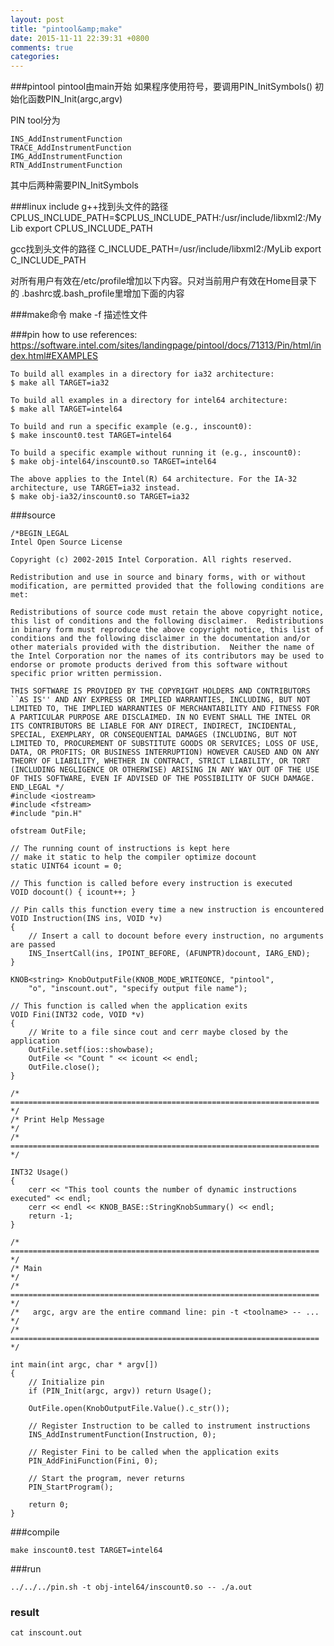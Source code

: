 ```yaml
---
layout: post
title: "pintool&amp;make"
date: 2015-11-11 22:39:31 +0800
comments: true
categories: 
---
```

###pintool
pintool由main开始
如果程序使用符号，要调用PIN_InitSymbols()
初始化函数PIN_Init(argc,argv)

PIN tool分为

    INS_AddInstrumentFunction
    TRACE_AddInstrumentFunction
    IMG_AddInstrumentFunction
    RTN_AddInstrumentFunction

其中后两种需要PIN_InitSymbols

###linux include
g++找到头文件的路径
CPLUS_INCLUDE_PATH=$CPLUS_INCLUDE_PATH:/usr/include/libxml2:/MyLib
export CPLUS_INCLUDE_PATH

gcc找到头文件的路径
C_INCLUDE_PATH=/usr/include/libxml2:/MyLib
export C_INCLUDE_PATH

对所有用户有效在/etc/profile增加以下内容。只对当前用户有效在Home目录下的
.bashrc或.bash_profile里增加下面的内容


###make命令
make -f 描述性文件

###pin how to use
references:
https://software.intel.com/sites/landingpage/pintool/docs/71313/Pin/html/index.html#EXAMPLES


    To build all examples in a directory for ia32 architecture:
    $ make all TARGET=ia32

    To build all examples in a directory for intel64 architecture:
    $ make all TARGET=intel64
    
    To build and run a specific example (e.g., inscount0):
    $ make inscount0.test TARGET=intel64
    
    To build a specific example without running it (e.g., inscount0):
    $ make obj-intel64/inscount0.so TARGET=intel64
    
    The above applies to the Intel(R) 64 architecture. For the IA-32 architecture, use TARGET=ia32 instead.
    $ make obj-ia32/inscount0.so TARGET=ia32
    

###source

    
    /*BEGIN_LEGAL 
    Intel Open Source License 
    
    Copyright (c) 2002-2015 Intel Corporation. All rights reserved.
     
    Redistribution and use in source and binary forms, with or without
    modification, are permitted provided that the following conditions are
    met:
    
    Redistributions of source code must retain the above copyright notice,
    this list of conditions and the following disclaimer.  Redistributions
    in binary form must reproduce the above copyright notice, this list of
    conditions and the following disclaimer in the documentation and/or
    other materials provided with the distribution.  Neither the name of
    the Intel Corporation nor the names of its contributors may be used to
    endorse or promote products derived from this software without
    specific prior written permission.
     
    THIS SOFTWARE IS PROVIDED BY THE COPYRIGHT HOLDERS AND CONTRIBUTORS
    ``AS IS'' AND ANY EXPRESS OR IMPLIED WARRANTIES, INCLUDING, BUT NOT
    LIMITED TO, THE IMPLIED WARRANTIES OF MERCHANTABILITY AND FITNESS FOR
    A PARTICULAR PURPOSE ARE DISCLAIMED. IN NO EVENT SHALL THE INTEL OR
    ITS CONTRIBUTORS BE LIABLE FOR ANY DIRECT, INDIRECT, INCIDENTAL,
    SPECIAL, EXEMPLARY, OR CONSEQUENTIAL DAMAGES (INCLUDING, BUT NOT
    LIMITED TO, PROCUREMENT OF SUBSTITUTE GOODS OR SERVICES; LOSS OF USE,
    DATA, OR PROFITS; OR BUSINESS INTERRUPTION) HOWEVER CAUSED AND ON ANY
    THEORY OF LIABILITY, WHETHER IN CONTRACT, STRICT LIABILITY, OR TORT
    (INCLUDING NEGLIGENCE OR OTHERWISE) ARISING IN ANY WAY OUT OF THE USE
    OF THIS SOFTWARE, EVEN IF ADVISED OF THE POSSIBILITY OF SUCH DAMAGE.
    END_LEGAL */
    #include <iostream>
    #include <fstream>
    #include "pin.H"
    
    ofstream OutFile;
    
    // The running count of instructions is kept here
    // make it static to help the compiler optimize docount
    static UINT64 icount = 0;
    
    // This function is called before every instruction is executed
    VOID docount() { icount++; }
        
    // Pin calls this function every time a new instruction is encountered
    VOID Instruction(INS ins, VOID *v)
    {
        // Insert a call to docount before every instruction, no arguments are passed
        INS_InsertCall(ins, IPOINT_BEFORE, (AFUNPTR)docount, IARG_END);
    }
    
    KNOB<string> KnobOutputFile(KNOB_MODE_WRITEONCE, "pintool",
        "o", "inscount.out", "specify output file name");
    
    // This function is called when the application exits
    VOID Fini(INT32 code, VOID *v)
    {
        // Write to a file since cout and cerr maybe closed by the application
        OutFile.setf(ios::showbase);
        OutFile << "Count " << icount << endl;
        OutFile.close();
    }
    
    /* ===================================================================== */
    /* Print Help Message                                                    */
    /* ===================================================================== */
    
    INT32 Usage()
    {
        cerr << "This tool counts the number of dynamic instructions executed" << endl;
        cerr << endl << KNOB_BASE::StringKnobSummary() << endl;
        return -1;
    }
    
    /* ===================================================================== */
    /* Main                                                                  */
    /* ===================================================================== */
    /*   argc, argv are the entire command line: pin -t <toolname> -- ...    */
    /* ===================================================================== */
    
    int main(int argc, char * argv[])
    {
        // Initialize pin
        if (PIN_Init(argc, argv)) return Usage();
    
        OutFile.open(KnobOutputFile.Value().c_str());
    
        // Register Instruction to be called to instrument instructions
        INS_AddInstrumentFunction(Instruction, 0);
    
        // Register Fini to be called when the application exits
        PIN_AddFiniFunction(Fini, 0);
        
        // Start the program, never returns
        PIN_StartProgram();
        
        return 0;
    }

###compile
    
    make inscount0.test TARGET=intel64

###run

    ../../../pin.sh -t obj-intel64/inscount0.so -- ./a.out
    
    
###  result

    cat inscount.out
